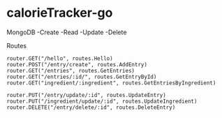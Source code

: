 # calorieTracker-go

MongoDB
-Create
-Read
-Update
-Delete

Routes


	router.GET("/hello", routes.Hello)
	router.POST("/entry/create", routes.AddEntry)
	router.GET("/entries", routes.GetEntries)
	router.GET("/entries/:id/", routes.GetEntryById)
	router.GET("ingredient/:ingredient", routes.GetEntriesByIngredient)

	router.PUT("/entry/update/:id", routes.UpdateEntry)
	router.PUT("/ingredient/update/:id", routes.UpdateIngredient)
	router.DELETE("/entry/delete/:id", routes.DeleteEntry)
